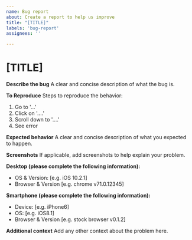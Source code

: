 ```yaml
---
name: Bug report
about: Create a report to help us improve
title: "[TITLE]"
labels: 'bug-report'
assignees: ''

---
```

# [TITLE]

**Describe the bug**
A clear and concise description of what the bug is.

**To Reproduce**
Steps to reproduce the behavior:
1. Go to '...'
2. Click on '....'
3. Scroll down to '....'
4. See error

**Expected behavior**
A clear and concise description of what you expected to happen.

**Screenshots**
If applicable, add screenshots to help explain your problem.

**Desktop (please complete the following information):**
 - OS & Version: [e.g. iOS 10.2.1]
 - Browser & Version [e.g. chrome v71.0.12345]

**Smartphone (please complete the following information):**
 - Device: [e.g. iPhone6]
 - OS: [e.g. iOS8.1]
 - Browser & Version [e.g. stock browser v0.1.2]

**Additional context**
Add any other context about the problem here.
